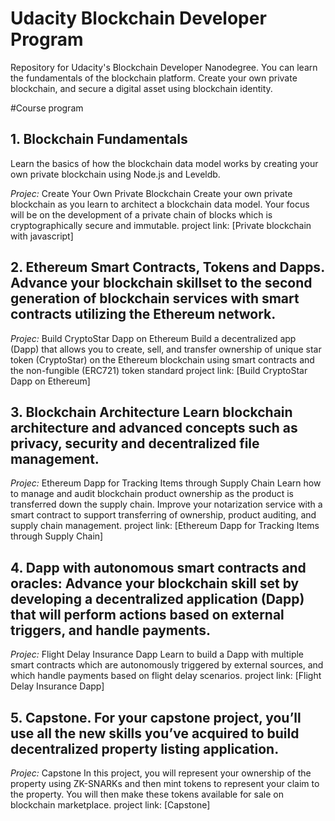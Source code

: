 # Udacity Blockchain Developer Program

Repository for Udacity's Blockchain Developer Nanodegree. You can learn the fundamentals of the blockchain platform. Create your own private blockchain, and secure a digital asset using blockchain identity.

#Course program

## 1. Blockchain Fundamentals

Learn the basics of how the blockchain data model works by creating your own private blockchain using Node.js and Leveldb.

  *Projec:* Create Your Own Private Blockchain
      Create your own private blockchain as you learn to architect a blockchain data model. Your focus will be on the development of a private chain of blocks which is cryptographically secure and immutable.
  project link: [Private blockchain with javascript]


## 2. Ethereum Smart Contracts, Tokens and Dapps. Advance your blockchain skillset to the second generation of blockchain services with smart contracts utilizing the Ethereum network.

  *Projec:* Build CryptoStar Dapp on Ethereum
      Build a decentralized app (Dapp) that allows you to create, sell, and transfer ownership of unique star token (CryptoStar) on the Ethereum blockchain using smart contracts and the non-fungible (ERC721) token standard
  project link: [Build CryptoStar Dapp on Ethereum]

## 3. Blockchain Architecture Learn blockchain architecture and advanced concepts such as privacy, security and decentralized file management.

  *Projec:* Ethereum Dapp for Tracking Items through Supply Chain
      Learn how to manage and audit blockchain product ownership as the product is transferred down the supply chain. Improve your notarization service with a smart contract to support transferring of ownership, product auditing, and supply chain management.
  project link: [Ethereum Dapp for Tracking Items through Supply Chain]

## 4. Dapp with autonomous smart contracts and oracles: Advance your blockchain skill set by developing a decentralized application (Dapp) that will perform actions based on external triggers, and handle payments.

  *Projec:* Flight Delay Insurance Dapp
     Learn to build a Dapp with multiple smart contracts which are autonomously triggered by external sources, and which handle payments based on flight delay scenarios.
  project link: [Flight Delay Insurance Dapp]

## 5. Capstone. For your capstone project, you’ll use all the new skills you’ve acquired to build decentralized property listing application.

  *Projec:* Capstone
     In this project, you will represent your ownership of the property using ZK-SNARKs and then mint tokens to represent your claim to the property. You will then make these tokens available for sale on blockchain marketplace.
  project link: [Capstone]
